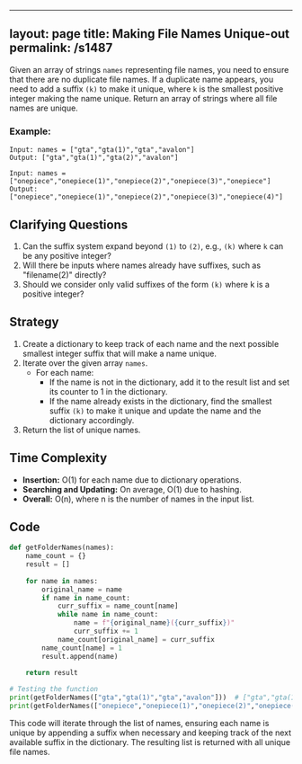 
---
layout: page
title:  Making File Names Unique-out
permalink: /s1487
---
Given an array of strings `names` representing file names, you need to ensure that there are no duplicate file names. If a duplicate name appears, you need to add a suffix `(k)` to make it unique, where `k` is the smallest positive integer making the name unique. Return an array of strings where all file names are unique.

### Example:
```
Input: names = ["gta","gta(1)","gta","avalon"]
Output: ["gta","gta(1)","gta(2)","avalon"]

Input: names = ["onepiece","onepiece(1)","onepiece(2)","onepiece(3)","onepiece"]
Output: ["onepiece","onepiece(1)","onepiece(2)","onepiece(3)","onepiece(4)"]
```

## Clarifying Questions
1. Can the suffix system expand beyond `(1)` to `(2)`, e.g., `(k)` where `k` can be any positive integer?
2. Will there be inputs where names already have suffixes, such as "filename(2)" directly?
3. Should we consider only valid suffixes of the form `(k)` where k is a positive integer?

## Strategy
1. Create a dictionary to keep track of each name and the next possible smallest integer suffix that will make a name unique.
2. Iterate over the given array `names`.
   - For each name:
     - If the name is not in the dictionary, add it to the result list and set its counter to 1 in the dictionary.
     - If the name already exists in the dictionary, find the smallest suffix `(k)` to make it unique and update the name and the dictionary accordingly.
3. Return the list of unique names.

## Time Complexity
- **Insertion:** O(1) for each name due to dictionary operations.
- **Searching and Updating:** On average, O(1) due to hashing.
- **Overall:** O(n), where n is the number of names in the input list.

## Code

```python
def getFolderNames(names):
    name_count = {}
    result = []
    
    for name in names:
        original_name = name
        if name in name_count:
            curr_suffix = name_count[name]
            while name in name_count:
                name = f"{original_name}({curr_suffix})"
                curr_suffix += 1
            name_count[original_name] = curr_suffix
        name_count[name] = 1
        result.append(name)
    
    return result

# Testing the function
print(getFolderNames(["gta","gta(1)","gta","avalon"]))  # ["gta","gta(1)","gta(2)","avalon"]
print(getFolderNames(["onepiece","onepiece(1)","onepiece(2)","onepiece(3)","onepiece"]))  # ["onepiece","onepiece(1)","onepiece(2)","onepiece(3)","onepiece(4)"]
```

This code will iterate through the list of names, ensuring each name is unique by appending a suffix when necessary and keeping track of the next available suffix in the dictionary. The resulting list is returned with all unique file names.